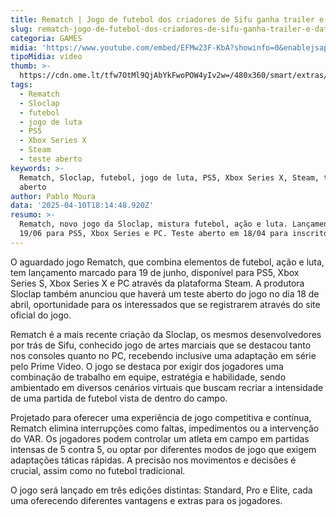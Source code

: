 ```yaml
---
title: Rematch | Jogo de futebol dos criadores de Sifu ganha trailer e data
slug: rematch-jogo-de-futebol-dos-criadores-de-sifu-ganha-trailer-e-data
categoria: GAMES
midia: 'https://www.youtube.com/embed/EFMw23F-KbA?showinfo=0&enablejsapi=1'
tipoMidia: video
thumb: >-
  https://cdn.ome.lt/tfw7OtMl9QjAbYkFwoPOW4yIv2w=/480x360/smart/extras/conteudos/Captura_de_tela_2025-04-10_142505.png
tags:
  - Rematch
  - Sloclap
  - futebol
  - jogo de luta
  - PS5
  - Xbox Series X
  - Steam
  - teste aberto
keywords: >-
  Rematch, Sloclap, futebol, jogo de luta, PS5, Xbox Series X, Steam, teste
  aberto
author: Pablo Moura
data: '2025-04-10T18:14:48.920Z'
resumo: >-
  Rematch, novo jogo da Sloclap, mistura futebol, ação e luta. Lançamento em
  19/06 para PS5, Xbox Series e PC. Teste aberto em 18/04 para inscritos!
---
```


O aguardado jogo Rematch, que combina elementos de futebol, ação e luta, tem lançamento marcado para 19 de junho, disponível para PS5, Xbox Series S, Xbox Series X e PC através da plataforma Steam. A produtora Sloclap também anunciou que haverá um teste aberto do jogo no dia 18 de abril, oportunidade para os interessados que se registrarem através do site oficial do jogo.

Rematch é a mais recente criação da Sloclap, os mesmos desenvolvedores por trás de Sifu, conhecido jogo de artes marciais que se destacou tanto nos consoles quanto no PC, recebendo inclusive uma adaptação em série pelo Prime Video. O jogo se destaca por exigir dos jogadores uma combinação de trabalho em equipe, estratégia e habilidade, sendo ambientado em diversos cenários virtuais que buscam recriar a intensidade de uma partida de futebol vista de dentro do campo.

Projetado para oferecer uma experiência de jogo competitiva e contínua, Rematch elimina interrupções como faltas, impedimentos ou a intervenção do VAR. Os jogadores podem controlar um atleta em campo em partidas intensas de 5 contra 5, ou optar por diferentes modos de jogo que exigem adaptações táticas rápidas. A precisão nos movimentos e decisões é crucial, assim como no futebol tradicional.

O jogo será lançado em três edições distintas: Standard, Pro e Elite, cada uma oferecendo diferentes vantagens e extras para os jogadores.
